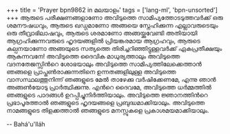 +++
title = 'Prayer bpn9862 in മലയാളം'
tags = ['lang-ml', 'bpn-unsorted']
+++
ആരുടെ പരീക്ഷണങ്ങളാണോ അവിടുത്തെ സാമിപ്യത്തോടടുത്തവര്‍ക്ക് ഒരു ശമനൗഷധവും, ആരുടെ ഖഡ്ഗമാണോ അങ്ങയെ സ്നേഹിക്കുന്ന എല്ലാവരുടെയും ഒരു തീവ്രാഭിലാഷവും, ആരുടെ ശരമാണോ അങ്ങയ്ക്കുവേണ്ടി അതിയായി ആഗ്രഹിക്കുന്നവരുടെ ഹൃദയങ്ങളില്‍ പ്രിയങ്കരമായ ആഗ്രഹവും, ആരുടെ കല്പനയാണോ അങ്ങയുടെ സത്യത്തെ തിരിച്ചറിഞ്ഞിട്ടുള്ളവര്‍ക്ക് ഏകപ്രതീക്ഷയും ആകുന്നവനേ! അവിടുത്തെ ദൈവിക മാധുര്യത്താലും അവിടുത്തെ വദനതേജസ്സിന്‍റെ ശോഭയാലും അവിടുത്തെ സാമിപ്യത്തിലേക്കെത്താന്‍ ഞങ്ങളെ പ്രാപ്തണ്‍രാക്കുന്നതിനെ ഉന്നതങ്ങളിലുള്ള അവിടുത്തെ വാസസ്ഥലത്തുനിന്ന് ഞങ്ങളുടെ മേല്‍ താഴേക്കു വര്‍ഷിക്കേണമേ, എന്നു ഞാന്‍ അങ്ങണ്‍യോടു പ്രാര്‍ത്ഥിക്കുന്നു. എന്‍റെ ദൈവമേ, അവിടുത്തെ ധര്‍മ്മത്തില്‍ ഞങ്ങളുടെ പാദങ്ങള്‍ ഉറപ്പിച്ചുനിര്‍ത്തിയാലും. അവിടുത്തെ ജ്ഞാനത്തിന്‍റെ പ്രഭാപൂരത്താല്‍ ഞങ്ങളുടെ ഹൃദയങ്ങളെ പ്രബുദ്ധമാക്കിയാലും. അവിടുത്തെ നാമങ്ങളുടെ തിളക്കത്താല്‍ ഞങ്ങളുടെ മനസ്സുകളെ പ്രകാശമയമാക്കിയാലും.

-- Bahá'u'lláh
